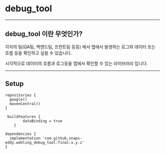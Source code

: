 # debug_tool

-----------
## debug_tool 이란 무엇인가?

각자의 팀(QA팀, 백엔드팀, 프런트팀 등등) 에서 앱에서 발생하는 로그와 데이터 또는 흐름 등을 확인하고 싶을 수 있습니다.

시각적으로 데이터의 흐름과 로그등을 앱에서 확인할 수 있는 라이브러리 입니다.

-----------

## Setup

```
repositories {
  google()
  mavenCentral()
}
```
```
 buildFeatures {
        dataBinding = true
    }
``` 

```
dependencies {
  implementation 'com.github.snaps-eddy.webling_debug_tool:final:x.y.z'
}
```
